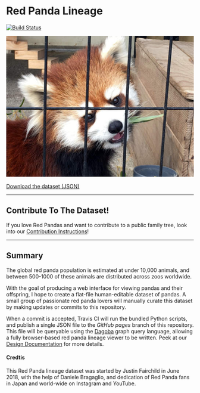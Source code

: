 # Red Panda Lineage

[![Build Status](https://travis-ci.org/wwoast/redpanda-lineage.svg?branch=master)](https://travis-ci.org/wwoast/redpanda-lineage)

[![Kokin](https://raw.githubusercontent.com/wwoast/redpanda-lineage/master/docs/images/readme/header.jpg)](https://raw.githubusercontent.com/wwoast/redpanda-lineage/master/pandas/0011_kushiro/0023_kokin.txt)

[Download the dataset (JSON)](https://wwoast.github.io/redpanda-lineage/export/redpanda.json)

----

## Contribute To The Dataset!

If you love Red Pandas and want to contribute to a public family tree, look into our [Contribution Instructions](https://github.com/wwoast/redpanda-lineage/blob/master/docs/INSTRUCTIONS.md)!

----

## Summary

The global red panda population is estimated at under 10,000 animals, and between 500-1000 of these animals are distributed across zoos worldwide.

With the goal of producing a web interface for viewing pandas and their offspring, I hope to create a flat-file human-editable dataset of pandas. A small group of passionate red panda lovers will manually curate this dataset by making updates or commits to this repository.

When a commit is accepted, Travis CI will run the bundled Python scripts, and publish a single JSON file to the _GitHub pages_ branch of this repository. This file will be queryable using the [Dagoba](https://github.com/dxnn/dagoba) graph query language, allowing a fully browser-based red panda lineage viewer to be written. Peek at our [Design Documentation](https://github.com/wwosat/redpanda-lineage/blob/master/docs/DESIGN.md) for more details.

#### Credtis

This Red Panda lineage dataset was started by Justin Fairchild in June 2018, with the help of Daniele Bragaglio, and dedication of Red Panda fans in Japan and world-wide on Instagram and YouTube.
